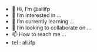 - 👋 Hi, I’m @aliifp
- 👀 I’m interested in ...
- 🌱 I’m currently learning ...
- 💞️ I’m looking to collaborate on ...
- 📫 How to reach me ... 
- tel : ali.ifp

<!---
aliifp/aliifp is a ✨ special ✨ repository because its `README.md` (this file) appears on your GitHub profile.
You can click the Preview link to take a look at your changes.
--->

